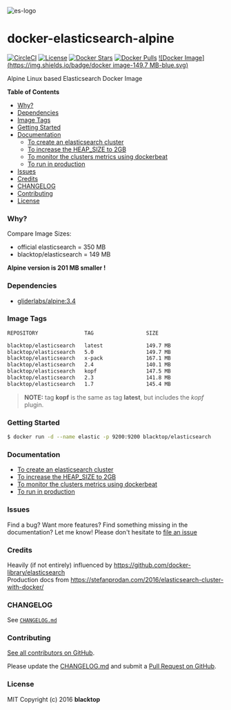 ![es-logo](https://raw.githubusercontent.com/blacktop/docker-elasticsearch-alpine/master/es-logo.png)

docker-elasticsearch-alpine
===========================

[![CircleCI](https://circleci.com/gh/blacktop/docker-elasticsearch-alpine.png?style=shield)](https://circleci.com/gh/blacktop/docker-elasticsearch-alpine) [![License](http://img.shields.io/:license-mit-blue.svg)](http://doge.mit-license.org) [![Docker Stars](https://img.shields.io/docker/stars/blacktop/elasticsearch.svg)](https://hub.docker.com/r/blacktop/elasticsearch/) [![Docker Pulls](https://img.shields.io/docker/pulls/blacktop/elasticsearch.svg)](https://hub.docker.com/r/blacktop/elasticsearch/) [![Docker Image](https://img.shields.io/badge/docker image-149.7 MB-blue.svg)](https://hub.docker.com/r/blacktop/elasticsearch/)

Alpine Linux based Elasticsearch Docker Image

**Table of Contents**

  - [Why?](#why)
  - [Dependencies](#dependencies)
  - [Image Tags](#image-tags)
  - [Getting Started](#getting-started)
  - [Documentation](#documentation)
      - [To create an elasticsearch cluster](docs/create.md)
      - [To increase the HEAP_SIZE to 2GB](docs/options.md)        
      - [To monitor the clusters metrics using dockerbeat](docs/dockerbeat.md)
      - [To run in production](docs/production.md)
  - [Issues](#issues)
  - [Credits](#credits)
  - [CHANGELOG](#changelog)
  - [Contributing](#contributing)
  - [License](#license)

### Why?

Compare Image Sizes:  
 - official elasticsearch = 350 MB  
 - blacktop/elasticsearch = 149 MB

**Alpine version is 201 MB smaller !**

### Dependencies

-	[gliderlabs/alpine:3.4](https://index.docker.io/_/gliderlabs/alpine/)

### Image Tags

```bash
REPOSITORY               TAG                 SIZE

blacktop/elasticsearch   latest              149.7 MB
blacktop/elasticsearch   5.0                 149.7 MB
blacktop/elasticsearch   x-pack              167.1 MB
blacktop/elasticsearch   2.4                 140.1 MB
blacktop/elasticsearch   kopf                147.5 MB
blacktop/elasticsearch   2.3                 141.8 MB
blacktop/elasticsearch   1.7                 145.4 MB
```

> **NOTE:** tag **kopf** is the same as tag **latest**, but includes the *kopf* plugin.  

### Getting Started

```bash
$ docker run -d --name elastic -p 9200:9200 blacktop/elasticsearch
```

### Documentation

 * [To create an elasticsearch cluster](docs/create.md)
 * [To increase the HEAP_SIZE to 2GB](docs/options.md)
 * [To monitor the clusters metrics using dockerbeat](docs/dockerbeat.md)
 * [To run in production](docs/production.md)

### Issues

Find a bug? Want more features? Find something missing in the documentation? Let me know! Please don't hesitate to [file an issue](https://github.com/blacktop/docker-elasticsearch-alpine/issues/new)

### Credits

Heavily (if not entirely) influenced by https://github.com/docker-library/elasticsearch  
Production docs from https://stefanprodan.com/2016/elasticsearch-cluster-with-docker/  

### CHANGELOG

See [`CHANGELOG.md`](https://github.com/blacktop/docker-elasticsearch-alpine/blob/master/CHANGELOG.md)

### Contributing

[See all contributors on GitHub](https://github.com/blacktop/docker-elasticsearch-alpine/graphs/contributors).

Please update the [CHANGELOG.md](https://github.com/blacktop/docker-elasticsearch-alpine/blob/master/CHANGELOG.md) and submit a [Pull Request on GitHub](https://help.github.com/articles/using-pull-requests/).

### License

MIT Copyright (c) 2016 **blacktop**
